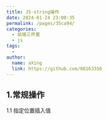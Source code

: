 ```yaml
---
title: JS-string操作
date: 2024-01-24 23:08:35
permalink: /pages/35ca94/
categories:
  - 前端三件套
  - js
tags:
  - 
author: 
  name: aXing
  link: https://github.com/08163356
---
```


## 1.常规操作

1.1 指定位置插入值

<!-- more -->
